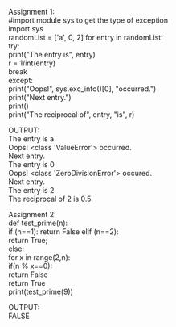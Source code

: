 Assignment 1:                                                                                                                         
#import module sys to get the type of exception                                                                    
import sys                                                                                                             
randomList = ['a', 0, 2] for entry in randomList:                                                                                                      
       try:                                                                                                          
     print("The entry is", entry)                                                                                                                   
       r = 1/int(entry)                                                                                                                                                  
    break                                                                                                                                              
      except:                                                                                                                                                         
     print("Oops!", sys.exc_info()[0], "occurred.")                                                                                                                
     print("Next entry.")                                                                                                                                                         
     print()                                                                                                                            
     print("The reciprocal of", entry, "is", r)                                                                                                                        
                                                                                                                                                                
OUTPUT:                                                                                                                                                                         
The entry is a                                                                                                                                                    
Oops! <class 'ValueError'> occurred.                                                                            
Next entry.                                                                                                                                           
The entry is 0                                                                                              
Oops! <class 'ZeroDivisionError'> occured.                                                                                                            
Next entry.                                                                                                                   
The entry is 2                                                                                                                                                              
The reciprocal of 2 is 0.5                                                                                                               
                                                                                                                                                                     
Assignment 2:                                                                                                                                                           
def test_prime(n):                                                                                                                                         
   if (n==1):                                                                                                                                                                            return False
   elif (n==2):                                                                                                                                                            
     return True;                                                                                                                                                   
   else:                                                                                                                                                               
        for x in range(2,n):                                                                                                                                      
          if(n % x==0):                                                                                                                                                    
                return False                                                                                                                                          
          return True                                                                                                                                              
    print(test_prime(9))                                                                                                                                                     
                                                                                                                                               
OUTPUT:                                                                                                                                                                   
FALSE                                                               
